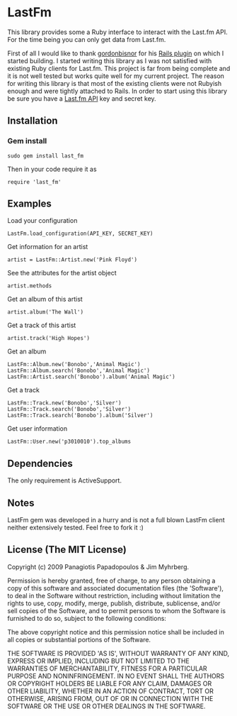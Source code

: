 # LastFm

This library provides some a Ruby interface to interact with the  Last.fm API. For the time being you can only get data from Last.fm. 

First of all I would like to thank [gordonbisnor][gordon] for his [Rails plugin][plugin] on which I started building. I started writing this library as I was not satisfied with existing Ruby clients for Last.fm. This project is far from being complete and it is not well tested but works quite well for my current project. The reason for writing this library is that most of the existing clients were not Rubyish enough and were tightly attached to Rails. In order to start using this library be sure you have a [Last.fm API][api] key and secret key.


## Installation

### Gem install

    sudo gem install last_fm

Then in your code require it as 

    require 'last_fm'


## Examples

Load your configuration

    LastFm.load_configuration(API_KEY, SECRET_KEY)

Get information for an artist

    artist = LastFm::Artist.new('Pink Floyd')

See the attributes for the artist object

    artist.methods

Get an album of this artist

    artist.album('The Wall')

Get a track of this artist

    artist.track('High Hopes')

Get an album

    LastFm::Album.new('Bonobo','Animal Magic')
    LastFm::Album.search('Bonobo','Animal Magic')
    LastFm::Artist.search('Bonobo').album('Animal Magic')

Get a track

    LastFm::Track.new('Bonobo','Silver')
    LastFm::Track.search('Bonobo','Silver')
    LastFm::Track.search('Bonobo').album('Silver')

Get user information

    LastFm::User.new('p3010010').top_albums


## Dependencies

The only requirement is ActiveSupport.


## Notes

LastFm gem was developed in a hurry and is not a full blown LastFm client neither extensively tested. Feel free to fork it :)


## License (The MIT License)

Copyright (c) 2009 Panagiotis Papadopoulos & Jim Myhrberg.

Permission is hereby granted, free of charge, to any person obtaining a copy of this software and associated documentation files (the 'Software'), to deal in the Software without restriction, including without limitation the rights to use, copy, modify, merge, publish, distribute, sublicense, and/or sell copies of the Software, and to permit persons to whom the Software is furnished to do so, subject to the following conditions:

The above copyright notice and this permission notice shall be included in all copies or substantial portions of the Software.

THE SOFTWARE IS PROVIDED 'AS IS', WITHOUT WARRANTY OF ANY KIND, EXPRESS OR IMPLIED, INCLUDING BUT NOT LIMITED TO THE WARRANTIES OF MERCHANTABILITY, FITNESS FOR A PARTICULAR PURPOSE AND NONINFRINGEMENT. IN NO EVENT SHALL THE AUTHORS OR COPYRIGHT HOLDERS BE LIABLE FOR ANY CLAIM, DAMAGES OR OTHER LIABILITY, WHETHER IN AN ACTION OF CONTRACT, TORT OR OTHERWISE, ARISING FROM, OUT OF OR IN CONNECTION WITH THE SOFTWARE OR THE USE OR OTHER DEALINGS IN THE SOFTWARE.





[gordon]: http://github.com/gordonbisnor/
[plugin]: http://github.com/gordonbisnor/lastfm
[api]: http://www.last.fm/api

